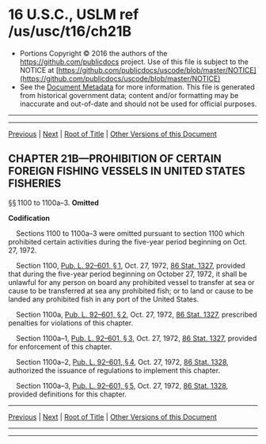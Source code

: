 ---
---

# 16 U.S.C., USLM ref /us/usc/t16/ch21B

* Portions Copyright © 2016 the authors of the https://github.com/publicdocs project.
  Use of this file is subject to the NOTICE at [https://github.com/publicdocs/uscode/blob/master/NOTICE](https://github.com/publicdocs/uscode/blob/master/NOTICE)
* See the [Document Metadata](././../../../..//README.md) for more information.
  This file is generated from historical government data; content and/or formatting may be inaccurate and out-of-date and should not be used for official purposes.

----------
----------

[Previous](./../../../..//us/usc/t16/ch21A/m__us_usc_t16_ch21A.md) | [Next](./../../../..//us/usc/t16/ch21C/m__us_usc_t16_ch21C.md) | [Root of Title](./../../../../) | [Other Versions of this Document](https://publicdocs.github.io/go/links?ns=uslm&ref=%2Fus%2Fusc%2Ft16%2Fch21B)

## CHAPTER 21B—PROHIBITION OF CERTAIN FOREIGN FISHING VESSELS IN UNITED STATES FISHERIES

§§ 1100 to 1100a–3. __Omitted__ 

 __Codification__ 

    Sections 1100 to 1100a–3 were omitted pursuant to section 1100 which prohibited certain activities during the five-year period beginning on Oct. 27, 1972.

    Section 1100, [Pub. L. 92–601, § 1][/us/pl/92/601/s1], Oct. 27, 1972, [86 Stat. 1327][/us/stat/86/1327], provided that during the five-year period beginning on October 27, 1972, it shall be unlawful for any person on board any prohibited vessel to transfer at sea or cause to be transferred at sea any prohibited fish; or to land or cause to be landed any prohibited fish in any port of the United States.

    Section 1100a, [Pub. L. 92–601, § 2][/us/pl/92/601/s2], Oct. 27, 1972, [86 Stat. 1327][/us/stat/86/1327], prescribed penalties for violations of this chapter.

    Section 1100a–1, [Pub. L. 92–601, § 3][/us/pl/92/601/s3], Oct. 27, 1972, [86 Stat. 1327][/us/stat/86/1327], provided for enforcement of this chapter.

    Section 1100a–2, [Pub. L. 92–601, § 4][/us/pl/92/601/s4], Oct. 27, 1972, [86 Stat. 1328][/us/stat/86/1328], authorized the issuance of regulations to implement this chapter.

    Section 1100a–3, [Pub. L. 92–601, § 5][/us/pl/92/601/s5], Oct. 27, 1972, [86 Stat. 1328][/us/stat/86/1328], provided definitions for this chapter.

----------

[Previous](./../../../..//us/usc/t16/ch21A/m__us_usc_t16_ch21A.md) | [Next](./../../../..//us/usc/t16/ch21C/m__us_usc_t16_ch21C.md) | [Root of Title](./../../../../) | [Other Versions of this Document](https://publicdocs.github.io/go/links?ns=uslm&ref=%2Fus%2Fusc%2Ft16%2Fch21B)

----------
----------

[/us/pl/92/601/s1]: https://publicdocs.github.io/go/links?ns=uslm&ref=%2Fus%2Fpl%2F92%2F601%2Fs1
[/us/stat/86/1327]: https://publicdocs.github.io/go/links?ns=uslm&ref=%2Fus%2Fstat%2F86%2F1327
[/us/pl/92/601/s2]: https://publicdocs.github.io/go/links?ns=uslm&ref=%2Fus%2Fpl%2F92%2F601%2Fs2
[/us/stat/86/1327]: https://publicdocs.github.io/go/links?ns=uslm&ref=%2Fus%2Fstat%2F86%2F1327
[/us/pl/92/601/s3]: https://publicdocs.github.io/go/links?ns=uslm&ref=%2Fus%2Fpl%2F92%2F601%2Fs3
[/us/stat/86/1327]: https://publicdocs.github.io/go/links?ns=uslm&ref=%2Fus%2Fstat%2F86%2F1327
[/us/pl/92/601/s4]: https://publicdocs.github.io/go/links?ns=uslm&ref=%2Fus%2Fpl%2F92%2F601%2Fs4
[/us/stat/86/1328]: https://publicdocs.github.io/go/links?ns=uslm&ref=%2Fus%2Fstat%2F86%2F1328
[/us/pl/92/601/s5]: https://publicdocs.github.io/go/links?ns=uslm&ref=%2Fus%2Fpl%2F92%2F601%2Fs5
[/us/stat/86/1328]: https://publicdocs.github.io/go/links?ns=uslm&ref=%2Fus%2Fstat%2F86%2F1328


